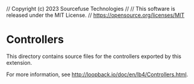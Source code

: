 // Copyright (c) 2023 Sourcefuse Technologies
//
// This software is released under the MIT License.
// https://opensource.org/licenses/MIT
# Controllers

This directory contains source files for the controllers exported by this
extension.

For more information, see <http://loopback.io/doc/en/lb4/Controllers.html>.
